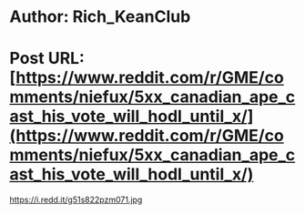# Author: Rich_KeanClub
# Post URL: [https://www.reddit.com/r/GME/comments/niefux/5xx_canadian_ape_cast_his_vote_will_hodl_until_x/](https://www.reddit.com/r/GME/comments/niefux/5xx_canadian_ape_cast_his_vote_will_hodl_until_x/)


https://i.redd.it/g51s822pzm071.jpg